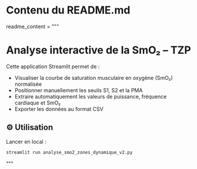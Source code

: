 # Contenu du README.md
readme_content = """
# Analyse interactive de la SmO₂ – TZP

Cette application Streamlit permet de :
- Visualiser la courbe de saturation musculaire en oxygène (SmO₂) normalisée
- Positionner manuellement les seuils S1, S2 et la PMA
- Extraire automatiquement les valeurs de puissance, fréquence cardiaque et SmO₂
- Exporter les données au format CSV

## ⚙️ Utilisation

Lancer en local :
```bash
streamlit run analyse_smo2_zones_dynamique_v2.py
```
"""

